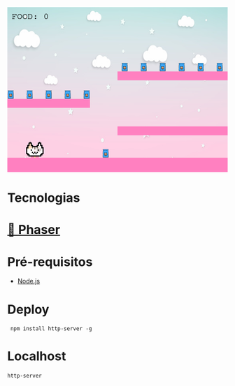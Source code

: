 <div align="center">
  <img src="assets/img/robot-cat.png"/>
</div>

# **Tecnologias**

# [🔗 Phaser](https://phaser.io/)

# **Pré-requisitos**

- [Node.js](https://nodejs.org/en/)

# **Deploy**

```
 npm install http-server -g
```

# **Localhost**

```
http-server
```
